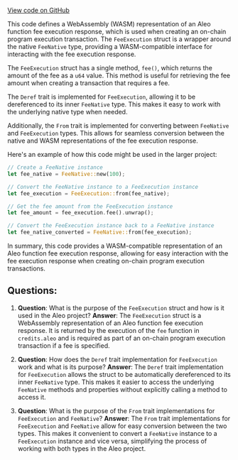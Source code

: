 [View code on GitHub](https://github.com/AleoHQ/aleo/wasm/src/programs/fee.rs)

This code defines a WebAssembly (WASM) representation of an Aleo function fee execution response, which is used when creating an on-chain program execution transaction. The `FeeExecution` struct is a wrapper around the native `FeeNative` type, providing a WASM-compatible interface for interacting with the fee execution response.

The `FeeExecution` struct has a single method, `fee()`, which returns the amount of the fee as a `u64` value. This method is useful for retrieving the fee amount when creating a transaction that requires a fee.

The `Deref` trait is implemented for `FeeExecution`, allowing it to be dereferenced to its inner `FeeNative` type. This makes it easy to work with the underlying native type when needed.

Additionally, the `From` trait is implemented for converting between `FeeNative` and `FeeExecution` types. This allows for seamless conversion between the native and WASM representations of the fee execution response.

Here's an example of how this code might be used in the larger project:

```rust
// Create a FeeNative instance
let fee_native = FeeNative::new(100);

// Convert the FeeNative instance to a FeeExecution instance
let fee_execution = FeeExecution::from(fee_native);

// Get the fee amount from the FeeExecution instance
let fee_amount = fee_execution.fee().unwrap();

// Convert the FeeExecution instance back to a FeeNative instance
let fee_native_converted = FeeNative::from(fee_execution);
```

In summary, this code provides a WASM-compatible representation of an Aleo function fee execution response, allowing for easy interaction with the fee execution response when creating on-chain program execution transactions.
## Questions: 
 1. **Question**: What is the purpose of the `FeeExecution` struct and how is it used in the Aleo project?
   **Answer**: The `FeeExecution` struct is a WebAssembly representation of an Aleo function fee execution response. It is returned by the execution of the `fee` function in `credits.aleo` and is required as part of an on-chain program execution transaction if a fee is specified.

2. **Question**: How does the `Deref` trait implementation for `FeeExecution` work and what is its purpose?
   **Answer**: The `Deref` trait implementation for `FeeExecution` allows the struct to be automatically dereferenced to its inner `FeeNative` type. This makes it easier to access the underlying `FeeNative` methods and properties without explicitly calling a method to access it.

3. **Question**: What is the purpose of the `From` trait implementations for `FeeExecution` and `FeeNative`?
   **Answer**: The `From` trait implementations for `FeeExecution` and `FeeNative` allow for easy conversion between the two types. This makes it convenient to convert a `FeeNative` instance to a `FeeExecution` instance and vice versa, simplifying the process of working with both types in the Aleo project.